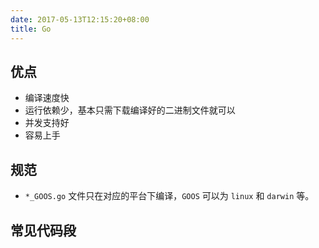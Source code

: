 ```yaml
---
date: 2017-05-13T12:15:20+08:00
title: Go
---
```


## 优点

- 编译速度快
- 运行依赖少，基本只需下载编译好的二进制文件就可以
- 并发支持好
- 容易上手

## 规范

- `*_GOOS.go` 文件只在对应的平台下编译，`GOOS` 可以为 `linux` 和 `darwin` 等。

## 常见代码段

```
```
